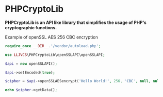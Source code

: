 # PHPCryptoLib

**PHPCryptoLib is an API like library that simplifies the usage of PHP's cryptographic functions.**

Example of openSSL AES 256 CBC encryption
```php
require_once __DIR__.'/vendor/autoload.php';

use LLJVCS\PHPCryptoLib\openSSLAPI\openSSLAPI;

$api = new openSSLAPI();

$api->setEncoded(true);

$cipher = $api->openSSLAESencrypt('Hello World!', 256, 'CBC', null, null);

echo $cipher->getData();
```

